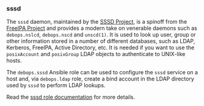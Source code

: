 ### sssd

The `sssd` daemon, maintained by the [SSSD Project](https://sssd.io/),
is a spinoff from the [FreeIPA Project](https://www.freeipa.org/) and
provides a modern take on venerable daemons such as `debops.nslcd`,
`debops.nscd` and `unscd(1)`. It is used to look up user, group or other
information stored in a number of different databases, such as LDAP,
Kerberos, FreeIPA, Active Directory, etc. It is needed if you want to
use the `posixAccount` and `posixGroup` LDAP objects to authenticate to
UNIX-like hosts.

The `debops.sssd` Ansible role can be used to configure the `sssd`
service on a host and, via `debops.ldap` role, create a bind account in
the LDAP directory used by `sssd` to perform LDAP lookups.

Read the [sssd role documentation](https://docs.debops.org/en/master/ansible/roles/sssd/) for more details.
